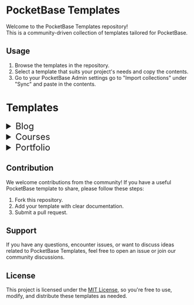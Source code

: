 # PocketBase Templates

Welcome to the PocketBase Templates repository! <br/>
This is a community-driven collection of templates tailored for PocketBase.

## Usage

1. Browse the templates in the repository.
2. Select a template that suits your project's needs and copy the contents.
3. Go to your PocketBase Admin settings go to "Import collections" under "Sync" and paste in the contents.


# Templates

<details ><summary style="font-size:24px">Blog</summary><img src="templates/blog/pb_diagram.png" alt="Blog"/></details>
<details ><summary style="font-size:24px">Courses</summary><img src="templates/courses/pb_diagram.png" alt="Courses"/></details>
<details ><summary style="font-size:24px">Portfolio</summary><img src="templates/portfolio/pb_diagram.png" alt="Portfolio"/></details>

## Contribution
We welcome contributions from the community! If you have a useful PocketBase template to share, please follow these steps:

1. Fork this repository.
2. Add your template with clear documentation.
3. Submit a pull request.

## Support

If you have any questions, encounter issues, or want to discuss ideas related to PocketBase Templates, feel free to open an issue or join our community discussions.

## License

This project is licensed under the [MIT License](LICENSE), so you're free to use, modify, and distribute these templates as needed.